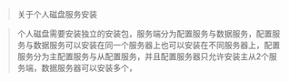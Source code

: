 <blockquote class="info">
	 关于个人磁盘服务安装
</blockquote> 
 
> 个人磁盘需要安装独立的安装包，服务端分为配置服务与数据服务，配置服务与数据服务可以安装在同一个服务器上也可以安装在不同服务器上，配置服务分为主配置服务与从配置服务，并且配置服务器只允许安装主从2个服务端，数据服务器可以安装多个，